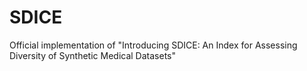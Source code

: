 # SDICE
Official implementation of "Introducing SDICE: An Index for Assessing Diversity of Synthetic Medical Datasets"
